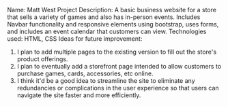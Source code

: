Name: Matt West
Project Description: A basic business website for a store that sells a variety of games and also has in-person events.
Includes Navbar functionality and responsive elements using bootstrap, uses forms, and includes an event calendar that customers can view.
Technologies used: HTML, CSS
Ideas for future improvement:
1. I plan to add multiple pages to the existing version to fill out the store's product offerings.
2. I plan to eventually add a storefront page intended to allow customers to purchase games, cards, accessories, etc online.
3. I think it'd be a good idea to streamline the site to eliminate any redundancies or complications in the user experience so that users can navigate the site faster and more efficiently.
